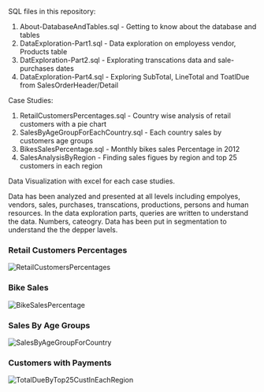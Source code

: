 
SQL files in this repository:

1. About-DatabaseAndTables.sql - Getting to know about the database and tables
2. DataExploration-Part1.sql - Data exploration on employess vendor, Products table
3. DatExploration-Part2.sql - Explorating transcations data and sale-purchases dates 
4. DataExploration-Part4.sql - Exploring SubTotal, LineTotal and ToatlDue from SalesOrderHeader/Detail
	
	
Case Studies:

1. RetailCustomersPercentages.sql - Country wise analysis of retail customers with a pie chart
2. SalesByAgeGroupForEachCountry.sql - Each country sales by customers age groups
3. BikesSalesPercentage.sql - Monthly bikes sales Percentage in 2012
4. SalesAnalysisByRegion - Finding sales figues by region and top 25 customers in each region

Data Visualization with excel for each case studies.

Data has been analyzed and presented at all levels including empolyes, vendors, sales, purchases, transcations, productions, persons and human resources. 
In the data exploration parts, queries are written to understand the data. Numbers, cateogry. Data has been put in segmentation to understand the the depper lavels.


### Retail Customers Percentages
![RetailCustomersPercentages](https://github.com/Siddharthbadal/Data-Analysis-AdventureWorks2019/assets/55015090/288d9e47-f822-4bb0-be8d-7708bb11c35a)


### Bike Sales
![BikeSalesPercentage](https://github.com/Siddharthbadal/Data-Analysis-AdventureWorks2019/assets/55015090/3b209025-5c42-4ccb-809b-e66aeb66cc71)


### Sales By Age Groups
![SalesByAgeGroupForCountry](https://github.com/Siddharthbadal/Data-Analysis-AdventureWorks2019/assets/55015090/07d77bea-1c69-4e2b-b390-c13daabb871c)


### Customers with Payments
![TotalDueByTop25CustInEachRegion](https://github.com/Siddharthbadal/Data-Analysis-AdventureWorks2019/assets/55015090/ca7f4980-95a8-48e3-8073-f86ed40d9538)
